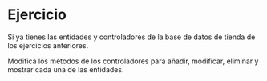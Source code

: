 # Ejercicio
Si ya tienes las entidades y controladores de la base de datos de tienda de los ejercicios anteriores. 

Modifica los métodos de los controladores para añadir, modificar, eliminar y mostrar cada una de las entidades. 